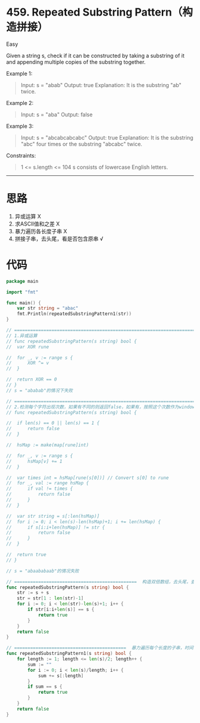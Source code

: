 # 459. Repeated Substring Pattern（构造拼接）

Easy

Given a string s, check if it can be constructed by taking a substring of it and appending multiple copies of the substring together.

 

Example 1:
> Input: s = "abab"
Output: true
Explanation: It is the substring "ab" twice.

Example 2:
> Input: s = "aba"
Output: false

Example 3:
> Input: s = "abcabcabcabc"
Output: true
Explanation: It is the substring "abc" four times or the substring "abcabc" twice.
 

Constraints:
> 1 <= s.length <= 104
s consists of lowercase English letters.

---

# 思路

1. 异或运算 X
2. 求ASCII值和之差 X
3. 暴力遍历各长度子串 X
4. 拼接子串，去头尾，看是否包含原串 √
   
# 代码

```go
package main

import "fmt"

func main() {
	var str string = "abac"
	fmt.Println(repeatedSubstringPattern1(str))
}

// ==================================================================================================================
// 1.异或运算
// func repeatedSubstringPattern(s string) bool {
// 	var XOR rune

// 	for _, v := range s {
// 		XOR ^= v
// 	}

// 	return XOR == 0
// }
// s = "ababab"的情况下失败

// ==================================================================================================================
// 2.检测每个字符出现次数，如果有不同的则返回false，如果有，按照这个次数作为window滑动，看是否是重复子串
// func repeatedSubstringPattern(s string) bool {

// 	if len(s) == 0 || len(s) == 1 {
// 		return false
// 	}

// 	hsMap := make(map[rune]int)

// 	for _, v := range s {
// 		hsMap[v] += 1
// 	}

// 	var times int = hsMap[rune(s[0])] // Convert s[0] to rune
// 	for _, val := range hsMap {
// 		if val != times {
// 			return false
// 		}
// 	}

// 	var str string = s[:len(hsMap)]
// 	for i := 0; i < len(s)-len(hsMap)+1; i += len(hsMap) {
// 		if s[i:i+len(hsMap)] != str {
// 			return false
// 		}
// 	}

// 	return true
// }

// s = "abaababaab"的情况失败

// ==============================================  构造双倍数组，去头尾，查找元素组  ====================================================
func repeatedSubstringPattern(s string) bool {
	str := s + s
	str = str[1 : len(str)-1]
	for i := 0; i < len(str)-len(s)+1; i++ {
		if str[i:i+len(s)] == s {
			return true
		}
	}
	return false
}

// ==========================================  暴力遍历每个长度的子串，时间复杂度太高，错误  ==============================================
func repeatedSubstringPattern1(s string) bool {
	for length := 1; length <= len(s)/2; length++ {
		sum := ""
		for i := 0; i < len(s)/length; i++ {
			sum += s[:length]
		}
		if sum == s {
			return true
		}
	}
	return false
}
```